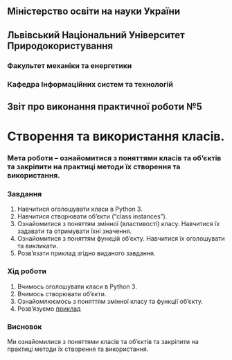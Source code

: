 ## Міністерство освіти на науки України
## Львівський Національний Університет Природокористування
### Факультет механіки та енергетики
### Кафедра Інформаційних систем та технологій

## Звіт про виконання практичної роботи №5
# Створення та використання класів.

### Мета роботи – ознайомитися з поняттями класів та об’єктів та закріпити на практиці методи їх створення та використання.

### Завдання
1. Навчитися оголошувати класи в Python 3.
2. Навчитися створювати об’єкти (“class instances”).
3. Ознайомитися з поняттям змінної (властивості) класу. Навчитися їх задавати та отримувати їхні значення.
4. Ознайомитися з поняттям функцій об’єкту. Навчитися їх оголошувати та викликати.
5. Розв’язати приклад згідно виданого завдання.

### Хід роботи
1. Вчимось оголошувати класи в Python 3.
2. Вчимось створювати обʼєкти.
3. Ознайомлюємось з поняттям змінної класу та функції обʼєкту.
4. Розвʼязуємо [приклад](./Lab-5.py)

### Висновок
Ми ознайомилися з поняттями класів та об’єктів та закріпити на практиці методи їх створення та використання.